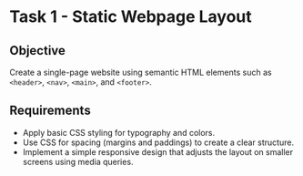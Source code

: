 # Task 1 - Static Webpage Layout  

## Objective  
Create a single-page website using semantic HTML elements such as `<header>`, `<nav>`, `<main>`, and `<footer>`.  

## Requirements  
- Apply basic CSS styling for typography and colors.  
- Use CSS for spacing (margins and paddings) to create a clear structure.  
- Implement a simple responsive design that adjusts the layout on smaller screens using media queries.  
